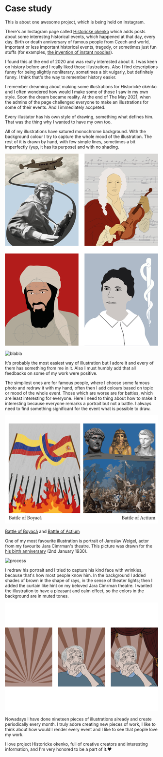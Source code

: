 # Case study

This is about one awesome project, which is being held on Instagram.

There's an Instagram page called <a href="https://www.instagram.com/historickeokenko/">Historicke okenko</a> which adds posts about some interestng historical events, which happened at that day, every day. Birth or death anniversary of famous people from Czech and world, important or less important historical events, tragedy, or sometimes just fun stuffs (for examples, <a href="https://www.instagram.com/p/ChsnHMSLQX6/">the invention of instant noodles</a>).

I found this at the end of 2020 and was really interested about it. I was keen on history before and I really liked those illustrations. Also I find descriptions funny for being slightly nonliterary, sometimes a bit vulgarly, but definitely funny. I think that's the way to remember history easier.

I remember dreaming about making some illustrations for Historické okénko and I often wondered how would I make some of those I saw in my own style. Soon the dream became reality. At the end of The May 2021, when the admins of the page challenged everyone to make an illustrations for some of their events. And I immediately accpeted.

Every illustator has his own style of drawing, something what defines him. 
That was the thing why I wanted to have my own too. 

All of my illustrations have satured monochrome background. With the background colour I try to capture the whole mood of the illustration. The rest of it is drawn by hand, with few simple lines, sometimes a bit imperfectly (yup, it has its purpose) and with no shading.

![bla](bla.jpg)

![blabla](blabla.jpg)

It's probably the most easiest way of illustration but I adore it and every of them has something from me in it.
Also I must humbly add that all feedbacks on some of my work were positive.

The simpliest ones are for famous people, where I choose some famous photo and redraw it with my hand, often then I add colours based on topic or mood of the whole event. Those which are worse are for battles, which are least interesting for everyone. Here I need to thing about how to make it interesting because everyone remarks a portrait but not a battle. I always need to find something significant for the event what is possible to draw. 

![battles](battles.jpg)

<a href="https://www.instagram.com/p/CSR8hOPsh90/">Battle of Boyacá</a> and <a href="https://www.instagram.com/p/CiBTPxfrXCU/">Battle of Actium</a>

One of my most favourite illustration is portrait of Jaroslav Weigel, actor from my favourite Jara Cimrman's theatre. This picture was drawn for the <a href="https://www.instagram.com/p/CYPRYebLZGw/">his birth anniversary</a> (2nd January 1930).

![process](process.jpg)



I redraw his portrait and I tried to capture his kind face with wrinkles, because that's how most people know him. In the background I added shades of brown in the shape of rays, in the sense of theater lights; then I added the curtain like hint on my beloved Jara Cimrman theatre. I wanted the illustration to have a pleasant and calm effect, so the colors in the background are in muted tones.

![done](done.jpg)

Nowadays I have done nineteen pieces of illustrations already and create periodically every month. I truly adore creating new pieces of work, I like to think about how would I render every event and I like to see that people love my work.

I love project Historicke okenko, full of creative creators and interesting information, and I'm very honored to be a part of it.♥

